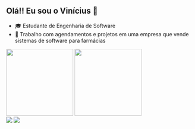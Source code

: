 ## Olá!! Eu sou o Vinícius 👋

  - 🎓 Estudante de Engenharia de Software 
  - 💼 Trabalho com agendamentos e projetos em uma empresa que vende sistemas de software para farmácias 

<div>
 <a ref="https://beacons.ai/Vinicius Bonjiorno">
  <img height="180em" src="https://github-readme-stats.vercel.app/api?username=ViniciusBonjiorno&show_icons=true&theme=dark&include_all_commits=true&count_private=true"/>
  <img height="180em" src="https://github-readme-stats.vercel.app/api/top-langs/?username=ViniciusBonjiorno&layout=compact&langs_count=16&theme=dark"/>
</div>

<div>
  <a href="https://www.linkedin.com/in/vin%C3%ADcius-hamada-bonjiorno-75361b34a/" target="_blank"><img src="https://img.shields.io/badge/LinkedIn-0077B5?style=for-the-badge&logo=linkedin&logoColor=white"></a>
  <a href="malito:vhbonjiorno@gmail.com" target="_blank"><img src="https://img.shields.io/badge/Gmail-D14836?style=for-the-badge&logo=gmail&logoColor=black"></a>                                                                                                  
</div>
